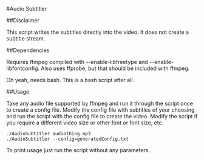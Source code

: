#Audio Subtitler

##Disclaimer

This script writes the subtitles directly into the video. It does not create a subtitle stream.

##Dependencies

Requires ffmpeg compiled with --enable-libfreetype and --enable-libfontconfig.
Also uses ffprobe, but that should be included with ffmpeg.

Oh yeah, needs bash. This is a bash script after all.

##Usage

Take any audio file supported by ffmpeg and run it through the script once to create a config file. Modify the config file with subtitles of your choosing and run the script with the config file to create the video. Modify the script if you require a different video size or other font or font size, etc.

```
./AudioSubtitler audiothing.mp3
./AudioSubtitler --config=generatedConfig.txt
```

To print usage just run the script without any parameters.

